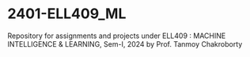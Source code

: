 # 2401-ELL409_ML
Repository for assignments and projects under ELL409 : MACHINE INTELLIGENCE &amp; LEARNING, Sem-I, 2024 by Prof. Tanmoy Chakroborty 
